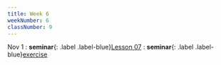 ```yaml
---
title: Week 6
weekNumber: 6
classNumber: 9
---
```


Nov 1
: **seminar**{: .label .label-blue}[Lesson 07](/ics-23-fall/assets/class9/slides/Lesson_07.pdf)
    : **seminar**{: .label .label-blue}[exercise](/ics-23-fall/assets/class9/slides/1101exercise.pdf)